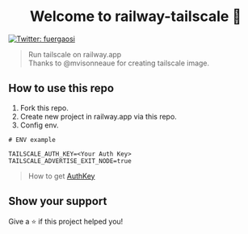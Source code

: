 <h1 align="center">Welcome to railway-tailscale 👋</h1>
<p>
  <a href="https://twitter.com/fuergaosi" target="_blank">
    <img alt="Twitter: fuergaosi" src="https://img.shields.io/twitter/follow/fuergaosi.svg?style=social" />
  </a>
</p>

> Run tailscale on railway.app  
> Thanks to @mvisonneaue for creating tailscale image.

## How to use this repo

1. Fork this repo.
2. Create new project in railway.app via this repo.
3. Config env.  

```env
# ENV example

TAILSCALE_AUTH_KEY=<Your Auth Key>
TAILSCALE_ADVERTISE_EXIT_NODE=true
```

> How to get [AuthKey](https://tailscale.com/kb/1085/auth-keys/)

## Show your support

Give a ⭐️ if this project helped you!